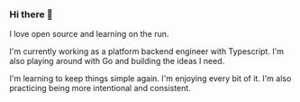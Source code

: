 ### Hi there 👋

<!--
**nizarmah/nizarmah** is a ✨ _special_ ✨ repository because its `README.md` (this file) appears on your GitHub profile.

Here are some ideas to get you started:

- 🔭 I’m currently working on ...
- 🌱 I’m currently learning ...
- 👯 I’m looking to collaborate on ...
- 🤔 I’m looking for help with ...
- 💬 Ask me about ...
- 📫 How to reach me: ...
- 😄 Pronouns: ...
- ⚡ Fun fact: ...
-->

I love open source and learning on the run.

I'm currently working as a platform backend engineer with Typescript.
I'm also playing around with Go and building the ideas I need.

I'm learning to keep things simple again. I'm enjoying every bit of it.
I'm also practicing being more intentional and consistent.
